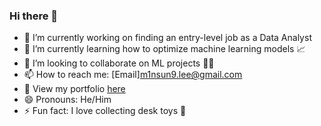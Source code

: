 ### Hi there 👋

- 🔭 I’m currently working on finding an entry-level job as a Data Analyst
- 🌱 I’m currently learning how to optimize machine learning models 📈
- 👯 I’m looking to collaborate on ML projects 🤖🤖
- 📫 How to reach me: [Email]m1nsun9.lee@gmail.com
- 📁 View my portfolio [here](https://minsung.me)
- 😄 Pronouns: He/Him
- ⚡ Fun fact: I love collecting desk toys 🧸
